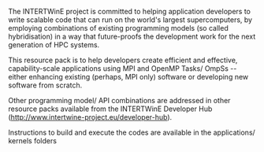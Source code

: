 The INTERTWinE project is committed to helping application developers to write
scalable code that can run on the world's largest supercomputers, by employing
combinations of existing programming models (so called hybridisation) in a way
that future-proofs the development work for the next generation of HPC systems.

This resource pack is to help developers create efficient and effective,
capability-scale applications using MPI and OpenMP Tasks/ OmpSs -- either
enhancing existing (perhaps, MPI only) software or developing new software from
scratch.

Other programming model/ API combinations are addressed in other resource packs
available from the INTERTWinE Developer Hub
(http://www.intertwine-project.eu/developer-hub).

Instructions to build and execute the codes are available in the applications/
kernels folders
